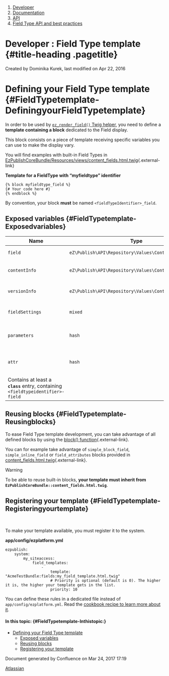 1.  <span>[Developer](index.html)</span>
2.  <span>[Documentation](Documentation_31429504.html)</span>
3.  <span>[API](API_31429524.html)</span>
4.  <span>[Field Type API and best
    practices](Field-Type-API-and-best-practices_31430767.html)</span>

<span id="title-text"> Developer : Field Type template </span> {#title-heading .pagetitle}
==============================================================

Created by <span class="author"> Dominika Kurek</span>, last modified on
Apr 22, 2016

Defining your Field Type template {#FieldTypetemplate-DefiningyourFieldTypetemplate}
=================================

In order to be used by [`ez_render_field()` Twig
helper](https://doc.ez.no/display/TECHDOC/ez_render_field), you need to
define a **template containing a block** dedicated to the Field display.

This block consists on a piece of template receiving specific variables
you can use to make the display vary.

<span
class="aui-icon aui-icon-small aui-iconfont-info confluence-information-macro-icon"></span>
You will find examples with built-in Field Types in
[EzPublishCoreBundle/Resources/views/content\_fields.html.twig](https://github.com/ezsystems/ezpublish-kernel/blob/master/eZ/Bundle/EzPublishCoreBundle/Resources/views/content_fields.html.twig){.external-link}

**Template for a FieldType with “myfieldtype” identifier**

~~~~ brush:
{% block myfieldtype_field %}
{# Your code here #}
{% endblock %}
~~~~

<span
class="aui-icon aui-icon-small aui-iconfont-info confluence-information-macro-icon"></span>
By convention, your block **must** be named
`<fieldTypeIdentifier>_field`.

Exposed variables {#FieldTypetemplate-Exposedvariables}
-----------------

| Name            | Type                                                   | Description                                                                     |
|-----------------|--------------------------------------------------------|---------------------------------------------------------------------------------|
| `field`         | `eZ\Publish\API\Repository\Values\Content\Field`       | The field to display                                                            |
| `contentInfo`   | `eZ\Publish\API\Repository\Values\Content\ContentInfo` | The ContentInfo to which the field belongs to                                   |
| `versionInfo`   | `eZ\Publish\API\Repository\Values\Content\VersionInfo` | The VersionInfo to which the field belongs to                                   |
| `fieldSettings` | `mixed`                                                | Settings of the field (depends on the FieldType)                                |
| `parameters`    | `hash`                                                 | Options passed to `ez_render_field()` under the `parameters` key                |
| `attr`          | `hash`                                                 | The attributes to add the generate the HTML markup.                             
                                                                            Contains at least a **`class`** entry, containing `<fieldtypeidentifier>-field`  |

Reusing blocks {#FieldTypetemplate-Reusingblocks}
--------------

To ease Field Type template development, you can take advantage of all
defined blocks by using the [block()
function](http://twig.sensiolabs.org/doc/functions/block.html){.external-link}.

You can for example take advantage of `simple_block_field`,
`simple_inline_field` or `field_attributes` blocks provided in
[content\_fields.html.twig](https://github.com/ezsystems/ezpublish-kernel/blob/master/eZ/Bundle/EzPublishCoreBundle/Resources/views/content_fields.html.twig#L413){.external-link}.

Warning

<span
class="aui-icon aui-icon-small aui-iconfont-warning confluence-information-macro-icon"></span>
To be able to reuse built-in blocks, **your template must inherit from
`EzPublishCoreBundle::content_fields.html.twig`**.

Registering your template {#FieldTypetemplate-Registeringyourtemplate}
-------------------------

 

To make your template available, you must register it to the system.

**app/config/ezplatform.yml**

~~~~ brush:
ezpublish:
    system:
        my_siteaccess:
            field_templates:
                - 
                    template: "AcmeTestBundle:fields:my_field_template.html.twig"
                    # Priority is optional (default is 0). The higher it is, the higher your template gets in the list.
                    priority: 10
~~~~

<span
class="aui-icon aui-icon-small aui-iconfont-approve confluence-information-macro-icon"></span>
You can define these rules in a dedicated file instead of
`app/config/ezplatform.yml`.<span
style="color: rgb(51,51,51);"> </span>Read the [cookbook recipe to learn
more about it](Importing-settings-from-a-bundle_31429803.html)<span
style="color: rgb(51,51,51);">.</span>

#### In this topic: {#FieldTypetemplate-Inthistopic:}

-   [Defining your Field Type
    template](#FieldTypetemplate-DefiningyourFieldTypetemplate)
    -   [Exposed variables](#FieldTypetemplate-Exposedvariables)
    -   [Reusing blocks](#FieldTypetemplate-Reusingblocks)
    -   [Registering your
        template](#FieldTypetemplate-Registeringyourtemplate)

Document generated by Confluence on Mar 24, 2017 17:19

[Atlassian](http://www.atlassian.com/)


